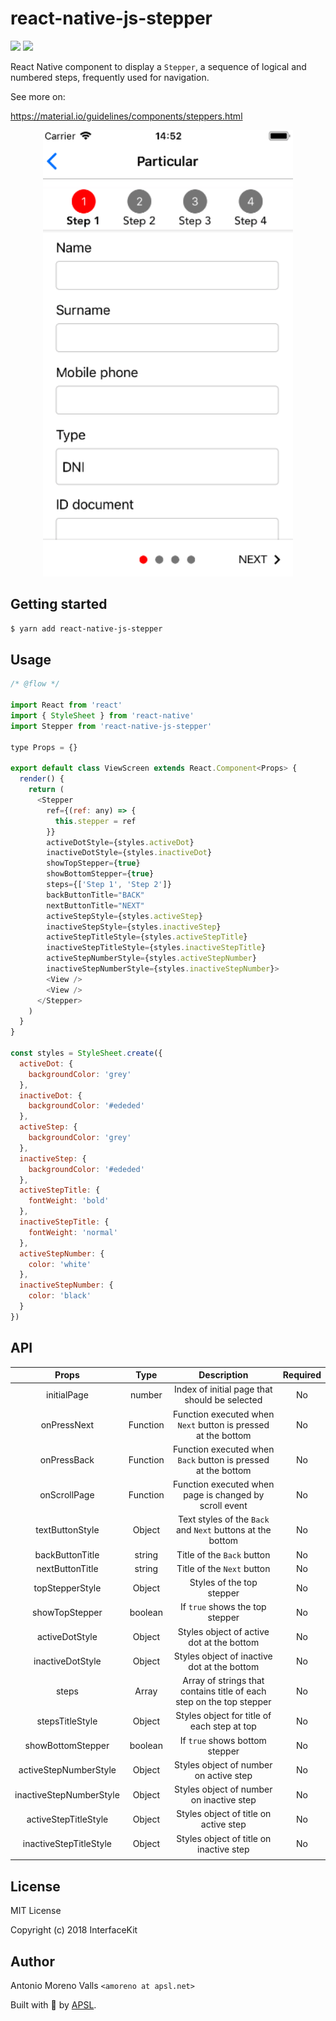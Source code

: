 # react-native-js-stepper

<p>
<img src="https://img.shields.io/npm/dm/react-native-js-stepper.svg" />
<img src="https://img.shields.io/npm/dt/react-native-js-stepper.svg" />
</p>

React Native component to display a `Stepper`, a sequence of logical and numbered steps, frequently used for navigation.

See more on:

https://material.io/guidelines/components/steppers.html

<p align="center">
<img src="./img/ios_example.png" alt="Stepper" width="400">
</p>

## Getting started

```sh
$ yarn add react-native-js-stepper
```

## Usage

```js
/* @flow */

import React from 'react'
import { StyleSheet } from 'react-native'
import Stepper from 'react-native-js-stepper'

type Props = {}

export default class ViewScreen extends React.Component<Props> {
  render() {
    return (
      <Stepper
        ref={(ref: any) => {
          this.stepper = ref
        }}
        activeDotStyle={styles.activeDot}
        inactiveDotStyle={styles.inactiveDot}
        showTopStepper={true}
        showBottomStepper={true}
        steps={['Step 1', 'Step 2']}
        backButtonTitle="BACK"
        nextButtonTitle="NEXT"
        activeStepStyle={styles.activeStep}
        inactiveStepStyle={styles.inactiveStep}
        activeStepTitleStyle={styles.activeStepTitle}
        inactiveStepTitleStyle={styles.inactiveStepTitle}
        activeStepNumberStyle={styles.activeStepNumber}
        inactiveStepNumberStyle={styles.inactiveStepNumber}>
        <View />
        <View />
      </Stepper>
    )
  }
}

const styles = StyleSheet.create({
  activeDot: {
    backgroundColor: 'grey'
  },
  inactiveDot: {
    backgroundColor: '#ededed'
  },
  activeStep: {
    backgroundColor: 'grey'
  },
  inactiveStep: {
    backgroundColor: '#ededed'
  },
  activeStepTitle: {
    fontWeight: 'bold'
  },
  inactiveStepTitle: {
    fontWeight: 'normal'
  },
  activeStepNumber: {
    color: 'white'
  },
  inactiveStepNumber: {
    color: 'black'
  }
})
```

## API

|          Props          |     Type      |                             Description                              | Required |
| :---------------------: | :-----------: | :------------------------------------------------------------------: | :------: |
|       initialPage       |    number     |            Index of initial page that should be selected             |    No    |
|       onPressNext       |   Function    |    Function executed when `Next` button is pressed at the bottom     |    No    |
|       onPressBack       |   Function    |    Function executed when `Back` button is pressed at the bottom     |    No    |
|      onScrollPage       |   Function    |        Function executed when page is changed by scroll event        |    No    |
|     textButtonStyle     |    Object     |      Text styles of the `Back` and `Next` buttons at the bottom      |    No    |
|     backButtonTitle     |    string     |                      Title of the `Back` button                      |    No    |
|     nextButtonTitle     |    string     |                      Title of the `Next` button                      |    No    |
|     topStepperStyle     |    Object     |                      Styles of the top stepper                       |    No    |
|     showTopStepper      |    boolean    |                   If `true` shows the top stepper                    |    No    |
|     activeDotStyle      |    Object     |              Styles object of active dot at the bottom               |    No    |
|    inactiveDotStyle     |    Object     |             Styles object of inactive dot at the bottom              |    No    |
|          steps          | Array<string> | Array of strings that contains title of each step on the top stepper |    No    |
|     stepsTitleStyle     |    Object     |             Styles object for title of each step at top              |    No    |
|    showBottomStepper    |    boolean    |                    If `true` shows bottom stepper                    |    No    |
|  activeStepNumberStyle  |    Object     |                Styles object of number on active step                |    No    |
| inactiveStepNumberStyle |    Object     |               Styles object of number on inactive step               |    No    |
|  activeStepTitleStyle   |    Object     |                Styles object of title on active step                 |    No    |
| inactiveStepTitleStyle  |    Object     |               Styles object of title on inactive step                |    No    |
|                         |               |                                                                      |          |

## License

MIT License

Copyright (c) 2018 InterfaceKit

## Author

Antonio Moreno Valls `<amoreno at apsl.net>`

Built with 💛 by [APSL](https://github.com/apsl).
